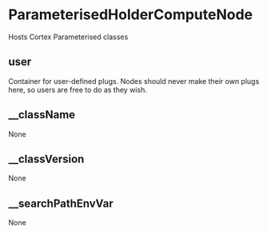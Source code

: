 # ParameterisedHolderComputeNode

Hosts Cortex Parameterised classes

## user 

 Container for user-defined plugs. Nodes
should never make their own plugs here,
so users are free to do as they wish. 

## __className 

 None 

## __classVersion 

 None 

## __searchPathEnvVar 

 None 

